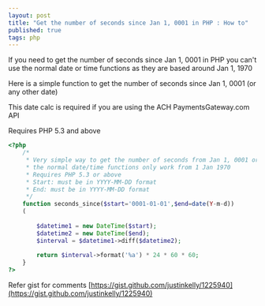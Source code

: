 ```yaml
--- 
layout: post
title: "Get the number of seconds since Jan 1, 0001 in PHP : How to"
published: true
tags: php
---
```

If you need to get the number of seconds since Jan 1, 0001 in PHP you can&#39;t
use the normal date or time functions as they are based around Jan 1, 1970

Here is a simple function to get the number of seconds since Jan 1, 0001 (or any other date)

This date calc is required if you are using the ACH PaymentsGateway.com API

Requires PHP 5.3 and above

``` php
<?php
    /*
     * Very simple way to get the number of seconds from Jan 1, 0001 or any other date
     * the normal date/time functions only work from 1 Jan 1970
     * Requires PHP 5.3 or above
     * Start: must be in YYYY-MM-DD format
     * End: must be in YYYY-MM-DD format
     */
    function seconds_since($start='0001-01-01',$end=date(Y-m-d))
    (
        
        $datetime1 = new DateTime($start);
        $datetime2 = new DateTime($end);
        $interval = $datetime1->diff($datetime2);
    
        return $interval->format('%a') * 24 * 60 * 60;
    }
?>

```

Refer gist for comments [https://gist.github.com/justinkelly/1225940](https://gist.github.com/justinkelly/1225940)